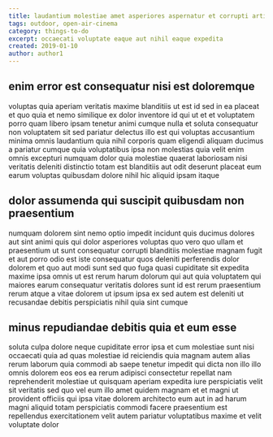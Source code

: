 ```yaml
---
title: laudantium molestiae amet asperiores aspernatur et corrupti article 2745
tags: outdoor, open-air-cinema
category: things-to-do
excerpt: occaecati voluptate eaque aut nihil eaque expedita
created: 2019-01-10
author: author1
---
```


## enim error est consequatur nisi est doloremque

voluptas quia aperiam veritatis maxime blanditiis ut est id sed in ea placeat et quo quia et nemo similique ex dolor inventore id qui ut et et voluptatem porro quam libero ipsam tenetur animi cumque nulla et soluta consequatur non voluptatem sit sed pariatur delectus illo est qui voluptas accusantium minima omnis laudantium quia nihil corporis quam eligendi aliquam ducimus a pariatur cumque quia voluptatibus ipsa non molestias quia velit enim omnis excepturi numquam dolor quia molestiae quaerat laboriosam nisi veritatis deleniti distinctio totam est blanditiis aut odit deserunt placeat eum earum voluptas quibusdam dolore nihil hic aliquid ipsam itaque

## dolor assumenda qui suscipit quibusdam non praesentium

numquam dolorem sint nemo optio impedit incidunt quis ducimus dolores aut sint animi quis qui dolor asperiores voluptas quo vero quo ullam et praesentium ut sunt consequatur corrupti blanditiis molestiae magnam fugit et aut porro odio est iste consequatur quos deleniti perferendis dolor dolorem et quo aut modi sunt sed quo fuga quasi cupiditate sit expedita maxime ipsa omnis ut est rerum harum dolorum qui aut quia voluptatem qui maiores earum consequatur veritatis dolores sunt id est rerum praesentium rerum atque a vitae dolorem ut ipsum ipsa ex sed autem est deleniti ut recusandae debitis perspiciatis nihil quia sint cumque

## minus repudiandae debitis quia et eum esse

soluta culpa dolore neque cupiditate error ipsa et cum molestiae sunt nisi occaecati quia ad quas molestiae id reiciendis quia magnam autem alias rerum laborum quia commodi ab saepe tenetur impedit qui dicta non illo illo omnis dolorem eos eos ea rerum adipisci consectetur repellat nam reprehenderit molestiae ut quisquam aperiam expedita iure perspiciatis velit sit veritatis sed quo vel eum illo amet quidem magnam et et magni ut provident officiis qui ipsa vitae dolorem architecto eum aut in ad harum magni aliquid totam perspiciatis commodi facere praesentium est repellendus exercitationem velit autem pariatur voluptatibus maxime et velit voluptate dolor
